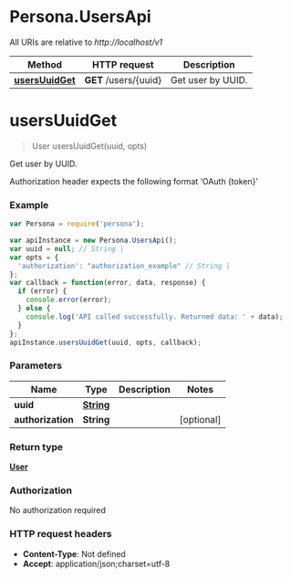 # Persona.UsersApi

All URIs are relative to *http://localhost/v1*

Method | HTTP request | Description
------------- | ------------- | -------------
[**usersUuidGet**](UsersApi.md#usersUuidGet) | **GET** /users/{uuid} | Get user by UUID.


<a name="usersUuidGet"></a>
# **usersUuidGet**
> User usersUuidGet(uuid, opts)

Get user by UUID.

Authorization header expects the following format ‘OAuth {token}’

### Example
```javascript
var Persona = require('persona');

var apiInstance = new Persona.UsersApi();
var uuid = null; // String | 
var opts = {
  'authorization': "authorization_example" // String | 
};
var callback = function(error, data, response) {
  if (error) {
    console.error(error);
  } else {
    console.log('API called successfully. Returned data: ' + data);
  }
};
apiInstance.usersUuidGet(uuid, opts, callback);
```

### Parameters

Name | Type | Description  | Notes
------------- | ------------- | ------------- | -------------
 **uuid** | [**String**](.md)|  | 
 **authorization** | **String**|  | [optional] 

### Return type

[**User**](User.md)

### Authorization

No authorization required

### HTTP request headers

 - **Content-Type**: Not defined
 - **Accept**: application/json;charset=utf-8

